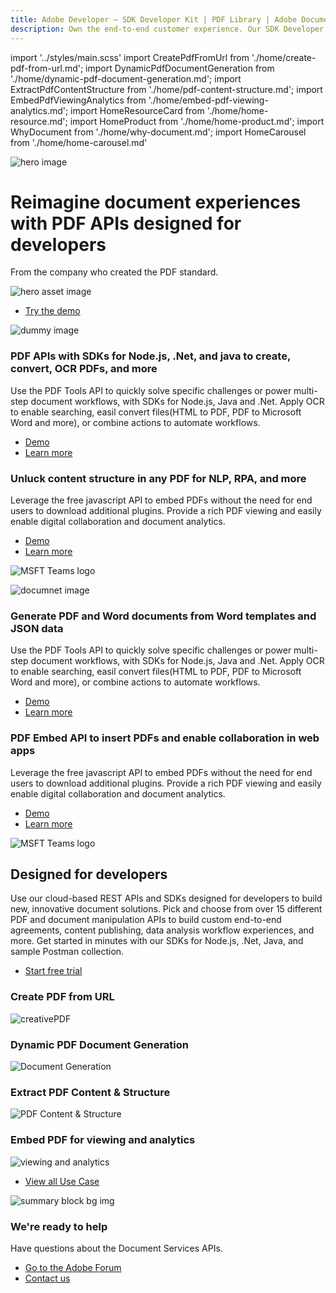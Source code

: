 ```yaml
---
title: Adobe Developer — SDK Developer Kit | PDF Library | Adobe Document Services
description: Own the end-to-end customer experience. Our SDK Developer kits are customizable & built to last. Find an innovative solution with our PDF SDK here.
---
```


import '../styles/main.scss'
import CreatePdfFromUrl from './home/create-pdf-from-url.md';
import DynamicPdfDocumentGeneration from './home/dynamic-pdf-document-generation.md';
import ExtractPdfContentStructure from './home/pdf-content-structure.md';
import EmbedPdfViewingAnalytics from './home/embed-pdf-viewing-analytics.md';
import HomeResourceCard from './home/home-resource.md';
import HomeProduct from './home/home-product.md';
import WhyDocument from './home/why-document.md';
import HomeCarousel from './home/home-carousel.md'


<Hero slots="image, heading, text, assets, buttons" customLayout variant="fullwidth" background="rgb(250, 105, 85)" className="homeHeroAssetImg"/>

![hero image](images/bg-hero-doc-gen.jpeg)

# Reimagine document experiences with PDF APIs designed for developers

From the company who created the PDF standard.


![hero asset image](images/doc-gen-hero-desktop@2x.png)

- [Try the demo](/src/pages/pdf-extract.md)


<TextBlock slots="image, heading,text,buttons" theme="lightest" />

![dummy image](images/services.png)

### PDF APIs with SDKs for Node.js, .Net, and java to create, convert, OCR PDFs, and more

Use the PDF Tools API to quickly solve specific challenges or power multi-step document workflows, with SDKs for Node.js, Java and .Net. Apply OCR to enable searching, easil convert files(HTML to PDF, PDF to Microsoft Word and more), or combine actions to automate workflows.

- [Demo](https://www.adobe.io/apis/documentcloud/dcsdk/pdf-services.html)
- [Learn more](https://www.adobe.io/apis/documentcloud/dcsdk/pdf-services.html)




<TextBlock slots="heading,text,buttons,image" theme="light" />

### Unluck content structure in any PDF for NLP, RPA, and more

Leverage the free javascript API to embed PDFs without the need for end users to download additional plugins. Provide a rich PDF viewing and easily enable digital collaboration and document analytics.

- [Demo](https://www.adobe.io/apis/documentcloud/dcsdk/pdf-extract.html)
- [Learn more](https://www.adobe.io/apis/documentcloud/dcsdk/pdf-extract.html)

![MSFT Teams logo](images/extractAPI.png)



<TextBlock slots="image,heading,text,buttons" theme="lightest"  />

![documnet image](images/documentGenerationAPI.png)

### Generate PDF and Word documents from Word templates and JSON data

Use the PDF Tools API to quickly solve specific challenges or power multi-step document workflows, with SDKs for Node.js, Java and .Net. Apply OCR to enable searching, easil convert files(HTML to PDF, PDF to Microsoft Word and more), or combine actions to automate workflows.

- [Demo](https://documentcloud.adobe.com/dc-docgen-playground/index.html#/) 
- [Learn more](https://www.adobe.io/apis/documentcloud/dcsdk/doc-generation.html)



<TextBlock slots="heading,text,buttons,image" theme="light"  />

### PDF Embed API to insert PDFs and enable collaboration in web apps

Leverage the free javascript API to embed PDFs without the need for end users to download additional plugins. Provide a rich PDF viewing and easily enable digital collaboration and document analytics.

- [Demo](https://www.adobe.com/go/pdfEmbedAPI_demo) 
- [Learn more](https://www.adobe.io/apis/documentcloud/dcsdk/pdf-embed.html)

![MSFT Teams logo](images/Embed.png)


<SummaryBlock slots="heading, text, buttons"  background="rgb(31, 42, 73)" buttonPositionRight />

## Designed for developers

Use our cloud-based REST APIs and SDKs designed for developers to build new, innovative document solutions. Pick and choose from over 15 different PDF and document manipulation APIs to build custom end-to-end agreements, content publishing, data analysis workflow experiences, and more. Get started in minutes with our SDKs for Node.js, .Net, Java, and sample Postman collection.

- [Start free trial](/src/pages/gettingstarted.md)



<TabsBlock orientation="vertical" slots="heading, image, content" APIReference = "https://www.adobe.com/go/dcsdk_APIdocs"  repeat="4"  theme="dark" className='bgBlue code-block-0' />

### Create PDF from URL

![creativePDF](images/s_createpdf_color_24.svg)

<CreatePdfFromUrl/>

### Dynamic PDF Document Generation

![Document Generation](images/ic-dynamic-pdf-gen-40.svg)

<DynamicPdfDocumentGeneration/>

### Extract PDF Content & Structure

![PDF Content & Structure](images/ic-extract-40.svg)

<ExtractPdfContentStructure/>

### Embed PDF for viewing and analytics

![viewing and analytics](images/embed.svg)

<EmbedPdfViewingAnalytics/>



<WrapperComponent slots="content" theme="lightest" className="why-docment-services"/>

<WhyDocument />




<WrapperComponent slots="content" repeat="1" theme="light"/>

<HomeResourceCard />




<TextBlock slots="buttons" isCentered theme="light"  className='blade-bottom-content'/>

- [View all Use Case](/src/pages/use-cases)



<WrapperComponent slots="content" repeat="1" theme="lightest"/>

<HomeCarousel />


<WrapperComponent slots="content" repeat="1" theme="light"/>

<HomeProduct />



<SummaryBlock slots="image, heading, text, buttons" theme="lightest" background="white" />

![summary block bg img](images/bg-hero.jpeg)

### We're ready to help 

Have questions about the Document Services APIs.

- [Go to the Adobe Forum](/src/pages/gettingstarted.md)
- [Contact us](https://www.adobe.com/in/creativecloud/business/teams.html)